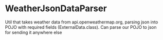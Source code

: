 # WeatherJsonDataParser

Util that takes weather data from api.openweathermap.org,
parsing json into POJO with required fields (ExternalData.class).
Can parse our POJO to json for sending it anywhere else
